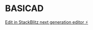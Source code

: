 # BASICAD

[Edit in StackBlitz next generation editor ⚡️](https://stackblitz.com/~/github.com/GuneevS/BASICAD)